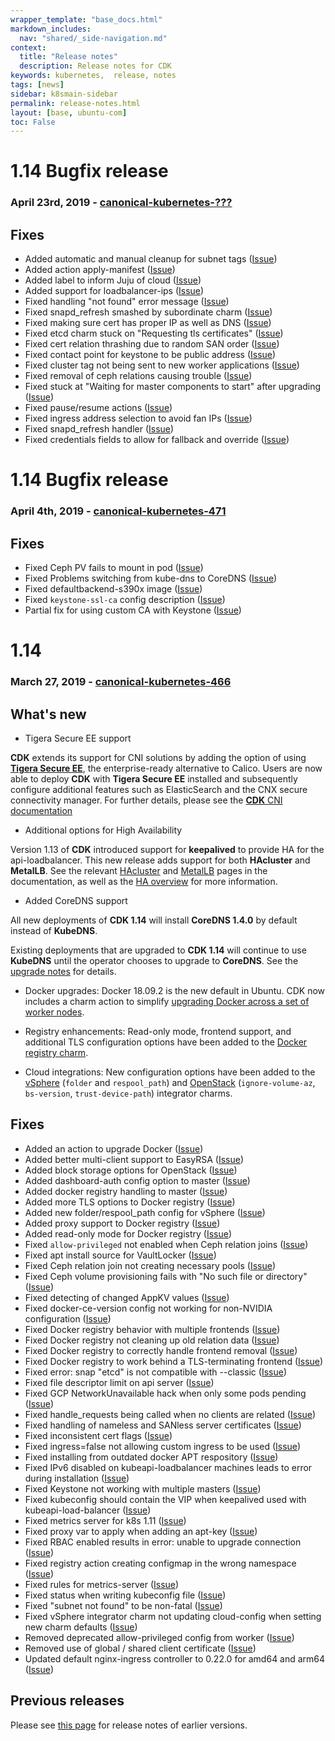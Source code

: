 ```yaml
---
wrapper_template: "base_docs.html"
markdown_includes:
  nav: "shared/_side-navigation.md"
context:
  title: "Release notes"
  description: Release notes for CDK
keywords: kubernetes,  release, notes
tags: [news]
sidebar: k8smain-sidebar
permalink: release-notes.html
layout: [base, ubuntu-com]
toc: False
---
```



# 1.14 Bugfix release

### April 23rd, 2019 - [canonical-kubernetes-???](https://api.jujucharms.com/charmstore/v5/canonical-kubernetes-???/archive/bundle.yaml)

## Fixes

 - Added automatic and manual cleanup for subnet tags ([Issue](https://github.com/juju-solutions/charm-aws-integrator/pull/36))
 - Added action apply-manifest ([Issue](https://github.com/charmed-kubernetes/charm-kubernetes-master/pull/3))
 - Added label to inform Juju of cloud ([Issue](https://github.com/charmed-kubernetes/charm-kubernetes-worker/pull/3))
 - Added support for loadbalancer-ips ([Issue](https://github.com/charmed-kubernetes/charm-kubeapi-load-balancer/pull/1))
 - Fixed handling "not found" error message ([Issue](https://github.com/juju-solutions/charm-azure-integrator/pull/20))
 - Fixed snapd_refresh smashed by subordinate charm ([Issue](https://github.com/charmed-kubernetes/layer-etcd/pull/148))
 - Fixed making sure cert has proper IP as well as DNS ([Issue](https://github.com/charmed-kubernetes/layer-etcd/pull/149))
 - Fixed etcd charm stuck on "Requesting tls certificates" ([Issue](https://github.com/charmed-kubernetes/layer-etcd/pull/150))
 - Fixed cert relation thrashing due to random SAN order ([Issue](https://github.com/charmed-kubernetes/layer-etcd/pull/151))
 - Fixed contact point for keystone to be public address ([Issue](https://github.com/charmed-kubernetes/charm-kubernetes-master/pull/2))
 - Fixed cluster tag not being sent to new worker applications ([Issue](https://github.com/charmed-kubernetes/charm-kubernetes-master/pull/4))
 - Fixed removal of ceph relations causing trouble ([Issue](https://github.com/charmed-kubernetes/charm-kubernetes-master/pull/6))
 - Fixed stuck at "Waiting for master components to start" after upgrading ([Issue](https://github.com/charmed-kubernetes/charm-kubernetes-master/pull/7))
 - Fixed pause/resume actions ([Issue](https://github.com/charmed-kubernetes/charm-kubernetes-worker/pull/2))
 - Fixed ingress address selection to avoid fan IPs ([Issue](https://github.com/charmed-kubernetes/layer-kubernetes-common/pull/1))
 - Fixed snapd_refresh handler ([Issue](https://github.com/charmed-kubernetes/layer-kubernetes-master-worker-base/pull/2))
 - Fixed credentials fields to allow for fallback and override ([Issue](https://github.com/juju-solutions/charm-openstack-integrator/pull/17))


# 1.14 Bugfix release

### April 4th, 2019 - [canonical-kubernetes-471][bundle]

## Fixes

- Fixed Ceph PV fails to mount in pod ([Issue](https://bugs.launchpad.net/cdk-addons/+bug/1820908))
- Fixed Problems switching from kube-dns to CoreDNS ([Issue](https://bugs.launchpad.net/charm-kubernetes-master/+bug/1822001))
- Fixed defaultbackend-s390x image ([Issue](https://github.com/juju-solutions/kubernetes/pull/229))
- Fixed `keystone-ssl-ca` config description ([Issue](https://github.com/juju-solutions/kubernetes/pull/230))
- Partial fix for using custom CA with Keystone ([Issue](https://github.com/juju-solutions/cdk-addons/pull/91))


# 1.14

### March 27, 2019 - [canonical-kubernetes-466](https://api.jujucharms.com/charmstore/v5/canonical-kubernetes-466/archive/bundle.yaml)

## What's new

- Tigera Secure EE support

**CDK** extends its support for CNI solutions by adding the option of using
[**Tigera Secure EE**][tigera-home], the enterprise-ready alternative to Calico. Users are now able
to deploy **CDK** with **Tigera Secure EE** installed and subsequently configure additional
features such as ElasticSearch and the CNX secure connectivity manager. For further
details, please see the [**CDK** CNI documentation][tigera-docs]

- Additional options for High Availability

Version 1.13 of **CDK** introduced support for **keepalived** to provide HA for the
api-loadbalancer. This new release adds support for both **HAcluster** and **MetalLB**. See
the relevant [HAcluster][hacluster-docs] and [MetalLB][metallb-docs] pages in the
documentation, as well as the [HA overview][haoverview] for more information.

- Added CoreDNS support

All new deployments of **CDK 1.14** will install **CoreDNS 1.4.0** by
default instead of **KubeDNS**.

Existing deployments that are upgraded to **CDK 1.14** will
continue to use **KubeDNS** until the operator chooses to upgrade to
**CoreDNS**. See the [upgrade notes][upgrade-notes] for details.

 - Docker upgrades: Docker 18.09.2 is the new default in Ubuntu. CDK now includes a charm action to simplify [upgrading Docker across a set of worker nodes][upgrading-docker].

- Registry enhancements: Read-only mode, frontend support, and additional TLS configuration options have been added to the [Docker registry charm](https://jujucharms.com/u/containers/docker-registry/114).

- Cloud integrations: New configuration options have been added to the
[vSphere](https://jujucharms.com/u/containers/vsphere-integrator/) (`folder` and `respool_path`) and
[OpenStack]( https://jujucharms.com/u/containers/openstack-integrator/) (`ignore-volume-az`, `bs-version`, `trust-device-path`) integrator charms.


## Fixes

 - Added an action to upgrade Docker ([Issue](https://github.com/juju-solutions/layer-docker/pull/135))
 - Added better multi-client support to EasyRSA ([Issue](https://github.com/juju-solutions/layer-easyrsa/pull/15))
 - Added block storage options for OpenStack ([Issue](https://github.com/juju-solutions/kubernetes/pull/218))
 - Added dashboard-auth config option to master ([Issue](https://github.com/juju-solutions/kubernetes/pull/222))
 - Added docker registry handling to master ([Issue](https://github.com/juju-solutions/kubernetes/pull/210))
 - Added more TLS options to Docker registry ([Issue](https://github.com/CanonicalLtd/docker-registry-charm/pull/20))
 - Added new folder/respool_path config for vSphere ([Issue](https://github.com/juju-solutions/charm-vsphere-integrator/pull/2))
 - Added proxy support to Docker registry ([Issue](https://github.com/CanonicalLtd/docker-registry-charm/pull/21))
 - Added read-only mode for Docker registry ([Issue](https://github.com/CanonicalLtd/docker-registry-charm/pull/22))
 - Fixed `allow-privileged` not enabled when Ceph relation joins ([Issue](https://github.com/juju-solutions/kubernetes/pull/197))
 - Fixed apt install source for VaultLocker ([Issue](https://github.com/juju-solutions/layer-vaultlocker/pull/3))
 - Fixed Ceph relation join not creating necessary pools ([Issue](https://github.com/juju-solutions/bundle-canonical-kubernetes/issues/631))
 - Fixed Ceph volume provisioning fails with "No such file or directory" ([Issue](https://github.com/juju-solutions/bundle-canonical-kubernetes/issues/710))
 - Fixed detecting of changed AppKV values ([Issue](https://github.com/juju-solutions/layer-vault-kv/pull/6))
 - Fixed docker-ce-version config not working for non-NVIDIA configuration ([Issue](https://github.com/juju-solutions/bundle-canonical-kubernetes/issues/621))
 - Fixed Docker registry behavior with multiple frontends ([Issue](https://github.com/CanonicalLtd/docker-registry-charm/pull/26))
 - Fixed Docker registry not cleaning up old relation data ([Issue](https://github.com/CanonicalLtd/docker-registry-charm/pull/28))
 - Fixed Docker registry to correctly handle frontend removal ([Issue](https://github.com/CanonicalLtd/docker-registry-charm/pull/29))
 - Fixed Docker registry to work behind a TLS-terminating frontend ([Issue](https://github.com/CanonicalLtd/docker-registry-charm/pull/25))
 - Fixed error: snap "etcd" is not compatible with --classic ([Issue](https://github.com/juju-solutions/bundle-canonical-kubernetes/issues/727))
 - Fixed file descriptor limit on api server ([Issue](https://github.com/juju-solutions/bundle-canonical-kubernetes/issues/703))
 - Fixed GCP NetworkUnavailable hack when only some pods pending ([Issue](https://github.com/juju-solutions/kubernetes/pull/211))
 - Fixed handle_requests being called when no clients are related ([Issue](https://github.com/juju-solutions/charm-openstack-integrator/pull/14))
 - Fixed handling of nameless and SANless server certificates ([Issue](https://github.com/juju-solutions/layer-easyrsa/pull/16))
 - Fixed inconsistent cert flags ([Issue](https://github.com/juju-solutions/layer-easyrsa/pull/18))
 - Fixed ingress=false not allowing custom ingress to be used ([Issue](https://github.com/juju-solutions/bundle-canonical-kubernetes/issues/718))
 - Fixed installing from outdated docker APT respository ([Issue](https://github.com/juju-solutions/bundle-canonical-kubernetes/issues/388))
 - Fixed IPv6 disabled on kubeapi-loadbalancer machines leads to error during installation ([Issue](https://github.com/juju-solutions/bundle-canonical-kubernetes/issues/623))
 - Fixed Keystone not working with multiple masters ([Issue](https://github.com/juju-solutions/bundle-canonical-kubernetes/issues/681))
 - Fixed kubeconfig should contain the VIP when keepalived used with kubeapi-load-balancer ([Issue](https://github.com/juju-solutions/bundle-canonical-kubernetes/issues/712))
 - Fixed metrics server for k8s 1.11 ([Issue](https://github.com/juju-solutions/cdk-addons/pull/81))
 - Fixed proxy var to apply when adding an apt-key ([Issue](https://github.com/juju-solutions/layer-docker/pull/133))
 - Fixed RBAC enabled results in error: unable to upgrade connection ([Issue](https://github.com/juju-solutions/bundle-canonical-kubernetes/issues/696))
 - Fixed registry action creating configmap in the wrong namespace  ([Issue](https://github.com/juju-solutions/bundle-canonical-kubernetes/issues/721))
 - Fixed rules for metrics-server ([Issue](https://github.com/juju-solutions/cdk-addons/pull/76))
 - Fixed status when writing kubeconfig file ([Issue](https://github.com/juju-solutions/kubernetes/pull/202))
 - Fixed "subnet not found" to be non-fatal ([Issue](https://github.com/juju-solutions/charm-aws-integrator/pull/34))
 - Fixed vSphere integrator charm not updating cloud-config when setting new charm defaults  ([Issue](https://github.com/juju-solutions/bundle-canonical-kubernetes/issues/695))
 - Removed deprecated allow-privileged config from worker ([Issue](https://github.com/juju-solutions/kubernetes/pull/204))
 - Removed use of global / shared client certificate ([Issue](https://github.com/juju-solutions/kubernetes/pull/207))
 - Updated default nginx-ingress controller to 0.22.0 for amd64 and arm64 ([Issue](https://github.com/juju-solutions/kubernetes/pull/220))

## Previous releases

Please see [this page][historic] for release notes of earlier versions.

<!--LINKS-->
[upgrade-notes]: /kubernetes/docs/upgrade-notes
[bundle]: https://api.jujucharms.com/charmstore/v5/canonical-kubernetes-471/archive/bundle.yaml
[historic]: /kubernetes/docs/release-notes-historic
[upgrading-docker]: /kubernetes/docs/upgrading#upgrading-docker
[tigera-home]: https://www.tigera.io/tigera-secure-ee/
[tigera-docs]: /kubernetes/docs/tigera-secure-ee
[haoverview]: /kubernetes/docs/high-availability
[metallb-docs]: /kubernetes/docs/metallb
[hacluster-docs]: /kubernetes/docs/hacluster
